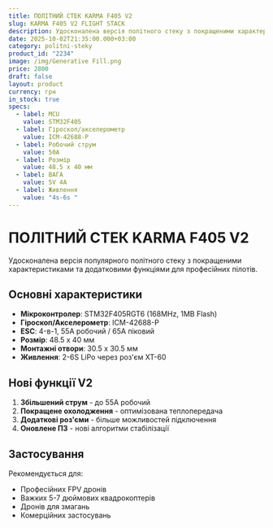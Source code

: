 ```yaml
---
title: ПОЛІТНИЙ СТЕК KARMA F405 V2
slug: KARMA F405 V2 FLIGHT STACK
description: Удосконалена версія політного стеку з покращеними характеристиками.
date: 2025-10-02T21:35:00.000+03:00
category: politni-steky
product_id: "2234"
image: /img/Generative Fill.png
price: 2800
draft: false
layout: product
currency: грн
in_stock: true
specs:
  - label: MCU
    value: STM32F405
  - label: Гіроскоп/акселерометр
    value: ICM-42688-P
  - label: Робочий струм
    value: 50А
  - label: Розмір
    value: 48.5 x 40 мм
  - label: ВАГА
    value: 5V 4A
  - label: Живлення
    value: "4s-6s "
---
```


# ПОЛІТНИЙ СТЕК KARMA F405 V2

Удосконалена версія популярного політного стеку з покращеними характеристиками та додатковими функціями для професійних пілотів.

## Основні характеристики

- **Мікроконтролер**: STM32F405RGT6 (168MHz, 1MB Flash)
- **Гіроскоп/Акселерометр**: ICM-42688-P
- **ESC**: 4-в-1, 55А робочий / 65А піковий
- **Розмір**: 48.5 x 40 мм
- **Монтажні отвори**: 30.5 x 30.5 мм
- **Живлення**: 2-6S LiPo через роз'єм XT-60

## Нові функції V2

1. **Збільшений струм** - до 55А робочий
2. **Покращене охолодження** - оптимізована теплопередача
3. **Додаткові роз'єми** - більше можливостей підключення
4. **Оновлене ПЗ** - нові алгоритми стабілізації

## Застосування

Рекомендується для:

- Професійних FPV дронів
- Важких 5-7 дюймових квадрокоптерів
- Дронів для змагань
- Комерційних застосувань
